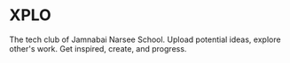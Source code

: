 # XPLO
The tech club of Jamnabai Narsee School. Upload potential ideas, explore other's work. Get inspired, create, and progress. 
